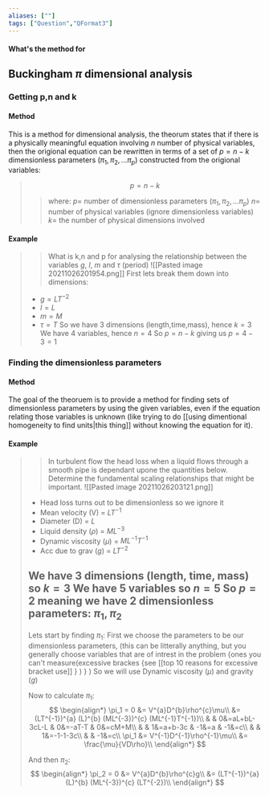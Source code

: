 ```yaml
---
aliases: [""]
tags: ["Question","QFormat3"]
---
```


#### What's the method for
## Buckingham $\pi$ dimensional analysis
### Getting p,n and k
#### Method
This is a method for dimensional analysis, the theorum states that if there is a physically meaningful equation involving $n$ number of physical variables, then the origional equation can be rewritten in terms of a set of $p=n-k$ dimensionless parameters ($\pi_1,\pi_2,...\pi_p$) constructed from the origional variables:

> $$ p = n-k $$ 
>> where:
>> $p=$ number of dimensionless parameters ($\pi_1,\pi_2,...\pi_p$)
>> $n=$ number of physical variables (ignore dimensionless variables)
>> $k=$ the number of physical dimensions involved 

#### Example

>> What is k,n and p for analysing the relationship between the variables $g$, $l$, $m$ and $\tau$ (period)
>> ![[Pasted image 20211026201954.png]]
> First lets break them down into dimensions:
> - $g=LT^{-2}$
> - $l=L$
> - $m=M$
> - $\tau=T$
> So we have 3 dimensions (length,time,mass), hence $k=3$
> We have 4 variables, hence $n=4$
> So $p = n-k$ giving us $p = 4-3 = 1$

### Finding the dimensionless parameters
#### Method
The goal of the theoruem is to provide a method for finding sets of dimensionless parameters by using the given variables, even if the equation relating those variables is unknown (like trying to do [[using dimentional homogeneity to find units|this thing]] without knowing the equation for it).


#### Example
>> In turbulent flow the head loss when a liquid flows through a smooth pipe is dependant upone the quantities below. Determine the fundamental scaling relationships that might be important.
>> ![[Pasted image 20211026203121.png]]
> - Head loss turns out to be dimensionless so we ignore it
> - Mean velocity (V) = $LT^{-1}$
> - Diameter (D) = $L$
> - Liquid density ($\rho$) = $ML^{-3}$
> - Dynamic viscosity ($\mu$) = $ML^{-1}T^{-1}$
> - Acc due to grav ($g$) = $LT^{-2}$
> 
>  We have 3 dimensions (length, time, mass) so $k=3$
>  We have 5 variables so $n=5$
>  So $p=2$ meaning we have 2 dimensionless parameters: $\pi_1,\pi_2$
> --- 
> Lets start by finding $\pi_1$:
> First we choose the parameters to be our dimensionless parameters, (this can be litterally anything, but you generally choose variables that are of intrest in the problem {ones you can't measure(excessive brackes {see [[top 10 reasons for excessive bracket use]] } ) } )
> So we will use Dynamic viscosity ($\mu$) and gravity ($g$)
>
> Now to calculate $\pi_1$: 
> $$ \begin{align*}
\pi_1 = 0 &= V^{a}D^{b}\rho^{c}\mu\\
&= (LT^{-1})^{a}  (L)^{b}  (ML^{-3})^{c}  (ML^{-1}T^{-1})\\
&   &   0&=aL+bL-3cL-L   &   0&=-aT-T   &   0&=cM+M\\
&   &   1&=a+b-3c   &   -1&=a   &   -1&=c\\
&   &   1&=-1-1-3c\\
&   &   -1&=c\\
\pi_1 &= V^{-1}D^{-1}\rho^{-1}\mu\\
&= \frac{\mu}{VD\rho}\\
\end{align*} $$
>
> And then $\pi_2$:
> $$ \begin{align*}
\pi_2 = 0 &= V^{a}D^{b}\rho^{c}g\\
&= (LT^{-1})^{a}  (L)^{b}  (ML^{-3})^{c}  (LT^{-2})\\
\end{align*} $$